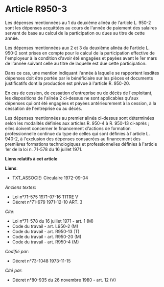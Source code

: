 # Article R950-3

Les dépenses mentionnées au 1 du deuxième alinéa de l'article L. 950-2 sont les dépenses acquittées au cours de l'année de
paiement des salaires servant de base au calcul de la participation ou dues au titre de cette année.

Les dépenses mentionnées aux 2 et 3 du deuxième alinéa de l'article L. 950-2 sont prises en compte pour le calcul de la
participation effective de l'employeur à la condition d'avoir été engagées et payées avant le 1er mars de l'année suivant
celle au titre de laquelle est due cette participation.

Dans ce cas, une mention indiquant l'année à laquelle se rapportent lesdites dépenses doit être portée par le bénéficiaire
sur les pièces et documents justificatifs dont la production est prévue à l'article R. 950-20.

En cas de cession, de cessation d'entreprise ou de décès de l'exploitant, les dispositions de l'alinéa 2 ci-dessus ne sont
applicables qu'aux dépenses qui ont été engagées et payées antérieurement à la cession, à la cessation de l'entreprise ou au
décès.

Les dépenses mentionnées au premier alinéa ci-dessus sont déterminées selon les modalités définies aux articles R. 950-4 à R.
950-13 ci-après ; elles doivent concerner le financement d'actions de formation professionnelle continue du type de celles
qui sont définies à l'article L. 940-2, à l'exclusion des dépenses consacrées au financement des premières formations
technologiques et professionnelles définies à l'article 1er de la loi n. 71-578 du 16 juillet 1971.

**Liens relatifs à cet article**

**Liens**:

  - TXT_ASSOCIE: Circulaire  1972-09-04

_Anciens textes_:

  - Loi n°71-575 1971-07-16 TITRE V
  - Décret n°71-979 1971-12-10 ART. 3

_Cite_:

  - Loi n°71-578 du 16 juillet 1971 - art. 1 (M)
  - Code du travail - art. L950-2 (M)
  - Code du travail - art. R950-13 (T)
  - Code du travail - art. R950-20 (M)
  - Code du travail - art. R950-4 (M)

_Codifié par_:

  - Décret n°73-1048 1973-11-15

_Cité par_:

  - Décret n°80-935 du 26 novembre 1980 - art. 12 (V)
